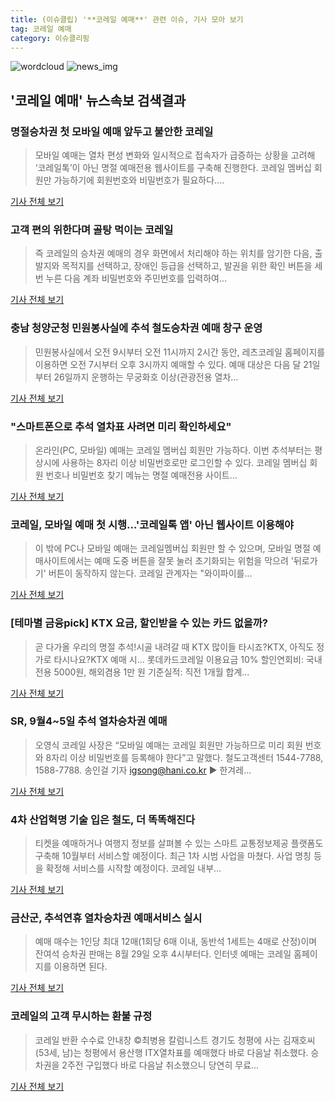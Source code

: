 ```yaml
---
title: (이슈클립) '**코레일 예매**' 관련 이슈, 기사 모아 보기
tag: 코레일 예매
category: 이슈클리핑
---
```

![wordcloud](https://s3.ap-northeast-2.amazonaws.com/lyrics101-wordcloud/2018-08-25-1535152247.png)
![news_img](https://user-images.githubusercontent.com/42597476/44507050-1206f400-a6e4-11e8-8d98-7ffbfebb353f.png)
## **'**코레일 예매**'** 뉴스속보 검색결과
### 명절승차권 첫 모바일 예매 앞두고 불안한 코레일

>모바일 예매는 열차 편성 변화와 일시적으로 접속자가 급증하는 상황을 고려해 ‘코레일톡’이 아닌 명절 예매전용 웹사이트를 구축해 진행한다. 코레일 멤버십 회원만 가능하기에 회원번호와 비밀번호가 필요하다....

<a href="http://www.seoul.co.kr/news/newsView.php?id=20180824014011&wlog_tag3=naver" target="_blank">기사 전체 보기</a>

### 고객 편의 위한다며 골탕 먹이는 코레일

>즉 코레일의 승차권 예매의 경우 화면에서 처리해야 하는 위치를 암기한 다음, 출발지와 목적지를 선택하고, 장애인 등급을 선택하고, 발권을 위한 확인 버튼을 세 번 누른 다음 계좌 비밀번호와 주민번호를 입력하여...

<a href="http://www.ablenews.co.kr/News/NewsContent.aspx?CategoryCode=0006&NewsCode=000620180823090414235263" target="_blank">기사 전체 보기</a>

### 충남 청양군청 민원봉사실에 추석 철도승차권 예매 창구 운영

>민원봉사실에서 오전 9시부터 오전 11시까지 2시간 동안, 레츠코레일 홈페이지를 이용하면 오전 7시부터 오후 3시까지 예매할 수 있다. 예매 대상은 다음 달 21일부터 26일까지 운행하는 무궁화호 이상(관광전용 열차...

<a href="http://www.nocutnews.co.kr/news/5019741" target="_blank">기사 전체 보기</a>

### "스마트폰으로 추석 열차표 사려면 미리 확인하세요"

>온라인(PC, 모바일) 예매는 코레일 멤버십 회원만 가능하다. 이번 추석부터는 평상시에 사용하는 8자리 이상 비밀번호로만 로그인할 수 있다. 코레일 멤버십 회원 번호나 비밀번호 찾기 메뉴는 명절 예매전용 사이트...

<a href="http://app.yonhapnews.co.kr/YNA/Basic/SNS/r.aspx?c=AKR20180822122700063&did=1195m" target="_blank">기사 전체 보기</a>

### 코레일, 모바일 예매 첫 시행…'코레일톡 앱' 아닌 웹사이트 이용해야

>이 밖에 PC나 모바일 예매는 코레일멤버십 회원만 할 수 있으며, 모바일 명절 예매사이트에서는 예매 도중 버튼을 잘못 눌러 초기화되는 위험을 막으려 '뒤로가기' 버튼이 동작하지 않는다. 코레일 관계자는 "와이파이를...

<a href="http://www.daejonilbo.com/news/newsitem.asp?pk_no=1331404" target="_blank">기사 전체 보기</a>

### [테마별 금융pick] KTX 요금, 할인받을 수 있는 카드 없을까?

>곧 다가올 우리의 명절 추석!시골 내려갈 때 KTX 많이들 타시죠?KTX, 아직도 정가로 타시나요?KTX 예매 시... 롯데카드코레일 이용요금 10% 할인연회비: 국내전용 5000원, 해외겸용 1만 원 기준실적: 직전 1개월 합계...

<a href="http://www.dailypop.kr/news/articleView.html?idxno=34886" target="_blank">기사 전체 보기</a>

### SR, 9월4~5일 추석 열차승차권 예매

>오영식 코레일 사장은 “모바일 예매는 코레일 회원만 가능하므로 미리 회원 번호와 8자리 이상 비밀번호를 등록해야 한다”고 말했다. 철도고객센터 1544-7788, 1588-7788. 송인걸 기자 igsong@hani.co.kr ▶ 한겨레...

<a href="http://www.hani.co.kr/arti/society/area/858546.html" target="_blank">기사 전체 보기</a>

### 4차 산업혁명 기술 입은 철도, 더 똑똑해진다

>티켓을 예매하거나 여행지 정보를 살펴볼 수 있는 스마트 교통정보제공 플랫폼도 구축해 10월부터 서비스할 예정이다. 최근 1차 시범 사업을 마쳤다. 사업 명칭 등을 확정해 서비스를 시작할 예정이다. 코레일 내부...

<a href="http://www.etnews.com/20180821000190" target="_blank">기사 전체 보기</a>

### 금산군, 추석연휴 열차승차권 예매서비스 실시

>예매 매수는 1인당 최대 12매(1회당 6매 이내, 동반석 1세트는 4매로 산정)이며 잔여석 승차권 판매는 8월 29일 오후 4시부터다. 인터넷 예매는 코레일 홈페이지를 이용하면 된다.

<a href="http://www.cctoday.co.kr/?mod=news&act=articleView&idxno=1156872" target="_blank">기사 전체 보기</a>

### 코레일의 고객 무시하는 환불 규정

>코레일 반환 수수료 안내창     ©최병용 칼럼니스트 경기도 청평에 사는 김재호씨(53세, 남)는 청평에서 용산행 ITX열차표를 예매했다 바로 다음날 취소했다. 승차권을 2주전 구입했다 바로 다음날 취소했으니 당연히 무료...

<a href="http://www.breaknews.com/sub_read.html?uid=595957&section=sc2" target="_blank">기사 전체 보기</a>


